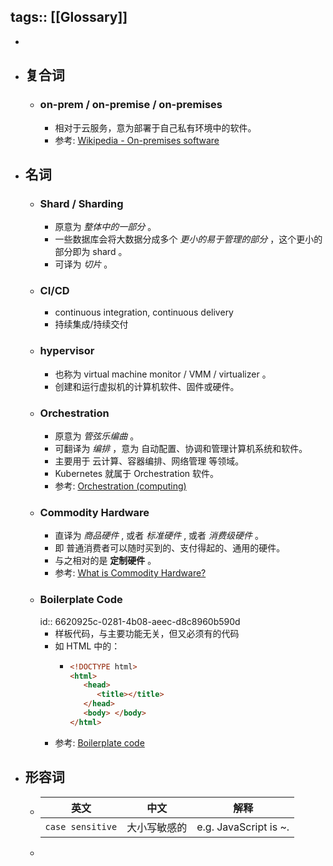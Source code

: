 tags:: [[Glossary]]
---

-
- ## 复合词
	- ### on-prem / on-premise / on-premises
		- 相对于云服务，意为部署于自己私有环境中的软件。
		- 参考: [Wikipedia - On-premises software](https://en.wikipedia.org/wiki/On-premises_software)
- ## 名词
	- ### Shard / Sharding
		- 原意为 *整体中的一部分* 。
		- 一些数据库会将大数据分成多个 *更小的易于管理的部分* ，这个更小的部分即为 shard 。
		- 可译为 *切片* 。
	- ### CI/CD
		- continuous integration, continuous delivery
		- 持续集成/持续交付
	- ### hypervisor
		- 也称为 virtual machine monitor / VMM / virtualizer 。
		- 创建和运行虚拟机的计算机软件、固件或硬件。
	- ### Orchestration
		- 原意为 *管弦乐编曲* 。
		- 可翻译为 *编排* ，意为 自动配置、协调和管理计算机系统和软件。
		- 主要用于 云计算、容器编排、网络管理 等领域。
		- Kubernetes 就属于 Orchestration 软件。
		- 参考: [Orchestration (computing)](https://en.wikipedia.org/wiki/Orchestration_(computing))
	- ### Commodity Hardware
		- 直译为 *商品硬件* , 或者 *标准硬件* , 或者 *消费级硬件* 。
		- 即 普通消费者可以随时买到的、支付得起的、通用的硬件。
		- 与之相对的是 **定制硬件** 。
		- 参考: [What is Commodity Hardware?](https://www.techslang.com/definition/what-is-commodity-hardware/)
	- ### Boilerplate Code
	  id:: 6620925c-0281-4b08-aeec-d8c8960b590d
		- 样板代码，与主要功能无关，但又必须有的代码
		- 如 HTML 中的：
			- ``` html
			  <!DOCTYPE html>   
			  <html>   
			     <head>   
			        <title></title>   
			     </head>   
			     <body> </body>   
			  </html>
			  ```
		- 参考: [Boilerplate code](https://en.wikipedia.org/wiki/Boilerplate_code)
- ## 形容词
	- | 英文             | 中文         | 解释                  |
	  | ---------------- | ------------ | --------------------- |
	  | `case sensitive` | 大小写敏感的 | e.g. JavaScript is ~. |
	-